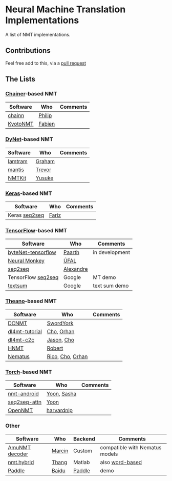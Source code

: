 # Neural Machine Translation Implementations

A list of NMT implementations.

## Contributions

Feel free add to this, via a [pull request](https://help.github.com/articles/creating-a-pull-request)

## The Lists

### [Chainer](https://github.com/pfnet/chainer)-based NMT
| Software | Who | Comments |
| -------- | --- | -------- |
| [chainn](https://github.com/philip30/chainn) | [Philip](http://isw3.naist.jp/~philip-a/index.html) |  |
| [KyotoNMT](https://github.com/fabiencro/knmt) | [Fabien](https://github.com/fabiencro) |  |


### [DyNet](https://github.com/clab/dynet)-based NMT
| Software | Who | Comments |
| -------- | --- | -------- |
| [lamtram](https://github.com/neubig/lamtram) | [Graham](https://github.com/neubig) |  |
| [mantis](https://github.com/trevorcohn/mantis) | [Trevor](https://github.com/trevorcohn) |  |
| [NMTKit](https://github.com/odashi/nmtkit) | [Yusuke](https://github.com/odashi) |  |


### [Keras](https://github.com/fchollet/keras)-based NMT
| Software | Who | Comments |
| -------- | --- | -------- |
| Keras [seq2seq](https://github.com/farizrahman4u/seq2seq) | [Fariz](https://github.com/farizrahman4u) |  |


### [TensorFlow](https://github.com/tensorflow/tensorflow)-based NMT
| Software | Who | Comments |
| -------- | --- | -------- |
| [byteNet-tensorflow](https://github.com/paarthneekhara/byteNet-tensorflow) | [Paarth](https://github.com/paarthneekhara) | in development |
| [Neural Monkey](https://github.com/ufal/neuralmonkey) | [ÚFAL](https://github.com/ufal) |  |
| [seq2seq](https://github.com/eske/seq2seq) | [Alexandre](https://github.com/eske) |  |
| TensorFlow [seq2seq](https://www.tensorflow.org/versions/master/tutorials/seq2seq/index.html) | Google | MT demo |
| [textsum](https://github.com/tensorflow/models/tree/master/textsum) | Google | text sum demo |


### [Theano](https://github.com/Theano/Theano)-based NMT
| Software | Who | Comments |
| -------- | --- | -------- |
| [DCNMT](https://github.com/swordyork/dcnmt) | [SwordYork](https://github.com/SwordYork) |  |
| [dl4mt-tutorial](https://github.com/nyu-dl/dl4mt-tutorial) | [Cho](https://github.com/kyunghyuncho), [Orhan](https://github.com/orhanf) |  |
| [dl4mt-c2c](https://github.com/nyu-dl/dl4mt-c2c) | [Jason](https://github.com/jasonleeinf), [Cho](https://github.com/kyunghyuncho) |  |
| [HNMT](https://github.com/robertostling/hnmt) | [Robert](https://github.com/robertostling) |  |
| [Nematus](https://github.com/rsennrich/nematus) | [Rico](https://github.com/rsennrich), [Cho](https://github.com/kyunghyuncho), [Orhan](https://github.com/orhanf) |  |


### [Torch](https://github.com/torch/distro)-based NMT
| Software | Who | Comments |
| -------- | --- | -------- |
| [nmt-android](https://github.com/harvardnlp/nmt-android) | [Yoon](https://github.com/yoonkim), [Sasha](https://github.com/srush) |  |
| [seq2seq-attn](https://github.com/harvardnlp/seq2seq-attn) | [Yoon](https://github.com/yoonkim) |  |
| [OpenNMT](https://github.com/OpenNMT/OpenNMT) |[harvardnlp](http://nlp.seas.harvard.edu/) | |


### Other
| Software | Who | Backend | Comments |
| -------- | --- | ------- | -------- |
| [AmuNMT decoder](https://github.com/emjotde/amunmt) | [Marcin](https://github.com/emjotde) | Custom | compatible with Nematus models |
| [nmt.hybrid](https://github.com/lmthang/nmt.hybrid) | [Thang](https://github.com/lmthang) | Matlab | also [word-based](https://github.com/lmthang/nmt.matlab) |
| [Paddle](https://github.com/baidu/Paddle/tree/master/demo/seqToseq/translation) | [Baidu](https://github.com/baidu) | [Paddle](https://github.com/baidu/Paddle) | demo |
